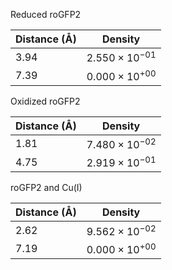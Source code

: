 Reduced roGFP2

| Distance (Å) | Density |
|-----------|-----------|
| 3.94 | $2.550 \times 10^{-01}$ |
| 7.39 | $0.000 \times 10^{+00}$ |

Oxidized roGFP2

| Distance (Å) | Density |
|-----------|-----------|
| 1.81 | $7.480 \times 10^{-02}$ |
| 4.75 | $2.919 \times 10^{-01}$ |

roGFP2 and Cu(I)

| Distance (Å) | Density |
|-----------|-----------|
| 2.62 | $9.562 \times 10^{-02}$ |
| 7.19 | $0.000 \times 10^{+00}$ |
